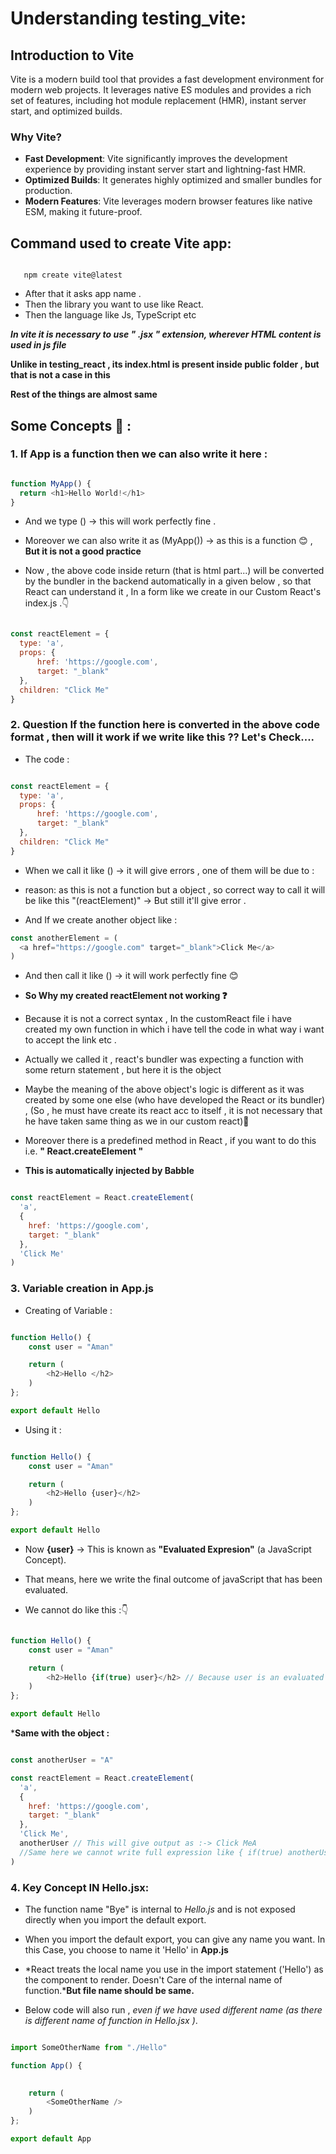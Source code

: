 # Understanding testing_vite:

## Introduction to Vite

Vite is a modern build tool that provides a fast development environment for modern web projects. It leverages native ES modules and provides a rich set of features, including hot module replacement (HMR), instant server start, and optimized builds.

### Why Vite?

- **Fast Development**: Vite significantly improves the development experience by providing instant server start and lightning-fast HMR.
- **Optimized Builds**: It generates highly optimized and smaller bundles for production.
- **Modern Features**: Vite leverages modern browser features like native ESM, making it future-proof.

## Command used to create Vite app:

```command

   npm create vite@latest 

```

- After that it asks app name .
- Then the library you want to use like React.
- Then the language like Js, TypeScript etc

***In vite it is necessary to use " .jsx " extension, wherever HTML content is used in js file***

**Unlike in testing_react , its index.html is present inside public folder , but that is not a case in this**

**Rest of the things are almost same**


## Some Concepts 🤩 : 

### 1. If App is a function then we can also write it here :

```javascript 

function MyApp() {
  return <h1>Hello World!</h1>
}

```
- And we type (<MyApp />) -> this will work perfectly fine .

- Moreover we can also write it as (MyApp()) -> as this is a function 😊 , **But it is not a good practice**

- Now , the above code inside return (that is html part...) will be converted by the bundler in the backend automatically in a  given below  , so that React can understand it , In a form like we create in our Custom React's index.js .👇

```javascript

const reactElement = {
  type: 'a',
  props: {
      href: 'https://google.com',
      target: "_blank"
  },
  children: "Click Me"
}

```

### 2. **Question** If the function here is converted in the above code format , then will it work if we write like this ?? Let's Check....

- The code :

```javascript

const reactElement = {
  type: 'a',
  props: {
      href: 'https://google.com',
      target: "_blank"
  },
  children: "Click Me"
}

```
- When we call it like (<reactElement />) -> it will give errors , one of them will be due to :
- reason: as this is not a function but a object , so correct way to call it will be like this "(reactElement)" -> But still it'll give error .

- And If we create another object like :

```javascript 
const anotherElement = (
  <a href="https://google.com" target="_blank">Click Me</a>
)

```
- And then call it like (<anotherElement />) -> it will work perfectly fine 😊

- **So Why my created reactElement not working ❓**
- Because it is not a correct syntax , In the customReact file i have created my own function in which i have tell the code in what way i want to accept the link etc .

-  Actually we called it , react's bundler was expecting  a function with some return statement , but here it is the object 

- Maybe the meaning of the above object's logic is different as it  was created by some one else (who have developed the React or its bundler) , (So , he must have create its react acc to itself , it is not necessary that he have taken same thing as we in our custom react)🤯

- Moreover there is a predefined method in React , if you want to do this i.e. **" React.createElement "**
- **This is automatically injected by Babble**

```javascript

const reactElement = React.createElement(
  'a',
  {
    href: 'https://google.com',
    target: "_blank"
  },
  'Click Me'
)

```

### 3. Variable creation in App.js

- Creating of Variable :

```javascript

function Hello() {
    const user = "Aman"

    return (
        <h2>Hello </h2>
    )
};

export default Hello

```

- Using it :

```javascript

function Hello() {
    const user = "Aman"

    return (
        <h2>Hello {user}</h2>
    )
};

export default Hello

```

- Now **{user}** -> This is known as **"Evaluated Expresion"** (a JavaScript Concept).

- That means, here we write the final outcome of javaScript that has been evaluated.

- We cannot do like this :👇

```javascript

function Hello() {
    const user = "Aman"

    return (
        <h2>Hello {if(true) user}</h2> // Because user is an evaluated expression , so we cannot pass full condition it , all this thing is done outside " RETURN ". 
    )
};

export default Hello

```

***Same with the object :**
```javascript

const anotherUser = "A"

const reactElement = React.createElement(
  'a',
  {
    href: 'https://google.com',
    target: "_blank"
  },
  'Click Me',
  anotherUser // This will give output as :-> Click MeA
  //Same here we cannot write full expression like { if(true) anotherUser } , because here ,. " anotherUser "  is an EVALUATED EXPRESSION. 
)

```
 
### 4. Key Concept IN Hello.jsx:

- The function name "Bye" is internal to *Hello.js* and is not exposed directly when you import the default export.
- When you import the default export, you can give any name you want. In this Case, you choose to name it 'Hello' in **App.js**

- *React treats the local name you use in the import statement ('Hello') as the component to render. Doesn't Care of the internal name of function.***But file name should be same.**

- Below code will also run , *even if we have used different name (as there is different name of function in Hello.jsx )*.

```javascript

import SomeOtherName from "./Hello"

function App() {
    

    return (
        <SomeOtherName />
    )
};

export default App
```